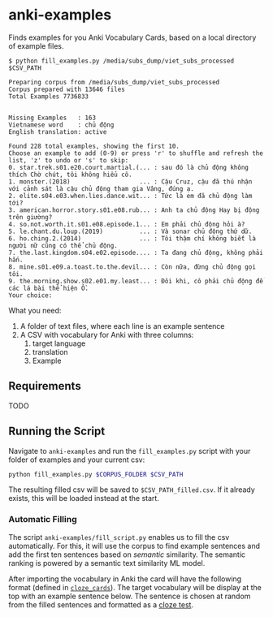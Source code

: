 # anki-examples

Finds examples for you Anki Vocabulary Cards, based on a local directory of example files.

```
$ python fill_examples.py /media/subs_dump/viet_subs_processed $CSV_PATH

Preparing corpus from /media/subs_dump/viet_subs_processed
Corpus prepared with 13646 files
Total Examples 7736833


Missing Examples   : 163
Vietnamese word    : chủ động
English translation: active

Found 228 total examples, showing the first 10.
Choose an example to add (0-9) or press 'r' to shuffle and refresh the list, 'z' to undo or 's' to skip:
0. star.trek.s01.e20.court.martial.(... : sau đó là chủ động không thích Chờ chút, tôi không hiểu cô.
1. monster.(2018)                   ... : Cậu Cruz, cậu đã thú nhận với cảnh sát là cậu chủ động tham gia Vâng, đúng ạ.
2. elite.s04.e03.when.lies.dance.wit... : Tức là em đã chủ động làm tới?
3. american.horror.story.s01.e08.rub... : Anh ta chủ động Hay bị động trên giường?
4. so.not.worth.it.s01.e08.episode.1... : Em phải chủ động hỏi à?
5. le.chant.du.loup.(2019)          ... : Và sonar chủ động thứ dữ.
6. ho.ching.2.(2014)                ... : Tôi thậm chí không biết là người nữ cũng có thể chủ động.
7. the.last.kingdom.s04.e02.episode.... : Ta đang chủ động, không phải hắn.
8. mine.s01.e09.a.toast.to.the.devil... : Còn nữa, đừng chủ động gọi tôi.
9. the.morning.show.s02.e01.my.least... : Đôi khi, cô phải chủ động để các lá bài thể hiện Ồ.
Your choice: 
```

What you need:

1. A folder of text files, where each line is an example sentence
2. A CSV with vocabulary for Anki with three columns:
   1. target language
   2. translation
   3. Example

## Requirements

TODO

## Running the Script

Navigate to `anki-examples` and run the `fill_examples.py` script with your folder of examples and your current csv:

```bash
python fill_examples.py $CORPUS_FOLDER $CSV_PATH
```

The resulting filled csv will be saved to `$CSV_PATH_filled.csv`.
If it already exists, this will be loaded instead at the start.

### Automatic Filling

The script `anki-examples/fill_script.py` enables us to fill the csv automatically. For this, it will use the corpus to find example sentences and add the first ten sentences based on _semantic_ similarity. The semantic ranking is powered by a semantic text similarity ML model.

After importing the vocabulary in Anki the card will have the following format (defined in [`cloze_cards`](/cloze_cards)). The target vocabulary will be display at the top with an example sentence below. The sentence is chosen at random from the filled sentences and formatted as a [cloze test](https://en.wikipedia.org/wiki/Cloze_test).

